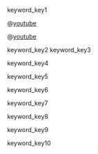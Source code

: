 keyword_key1



@[youtube](j4oJfJ-HYMk)

@[youtube](RDlExc8KOHI)




keyword_key2
keyword_key3


keyword_key4



keyword_key5


keyword_key6


keyword_key7


keyword_key8


keyword_key9


keyword_key10
